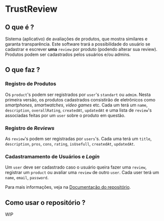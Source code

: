 # TrustReview

## O que é ?

Sistema (aplicativo) de avaliações de produtos, que mostra similares e garanta transparência. Este software trará a possibilidade do usuário se cadastrar e escrever **uma** `review` por produto (podendo alterar sua review). Produtos podem ser cadastrados pelos usuários e/ou admins.

## O que faz ?

### Registro de Produtos

Os `product`'s podem ser registrados por `user`'s `standart` ou `admim`. Nesta primeira versão, os produtos cadastrados consistirão de eletrônicos como *smartphones*, *smartwatches*, *video games* etc. Cada um terá um `name`, `description`, `overallRating`, `createdAt`, `updatedAt` e uma lista de `review`'s associadas feitas por um `user` sobre o produto em questão.

### Registro de *Reviews*

As `review`'s podem ser registradas por `users`'s. Cada uma terá um `title`, `description`, `pros`, `cons`, `rating`, `isUsefull`, `createdAt`, `updatedAt`.

### Cadastramamento de Usuários e *Login*

Um `user` deve ser cadastrado caso o usuário queira fazer uma `review`, registrar um `product` ou avaliar uma `review` de outro `user`. Cada user terá um `name`, `email`, `password`.

Para mais informações, veja na [Documentação do repositório](https://github.com/marceloareas/TrustReview/wiki).

## Como usar o repositório ?

WIP